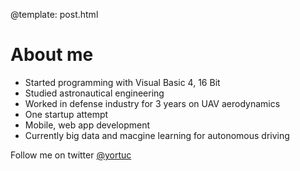 @template: post.html

# About me
- Started programming with Visual Basic 4, 16 Bit
- Studied astronautical engineering
- Worked in defense industry for 3 years on UAV aerodynamics
- One startup attempt
- Mobile, web app development
- Currently big data and macgine learning for autonomous driving

Follow me on twitter [@yortuc](http://twitter.com/yortuc)
